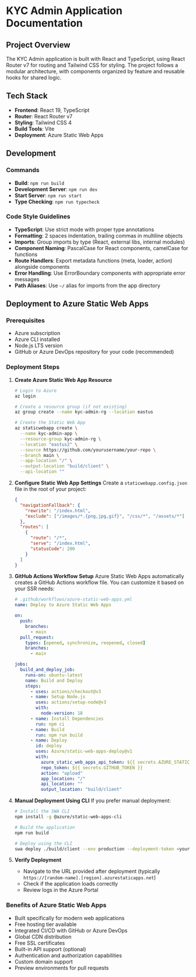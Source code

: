 # KYC Admin Application Documentation

## Project Overview
The KYC Admin application is built with React and TypeScript, using React Router v7 for routing and Tailwind CSS for styling. The project follows a modular architecture, with components organized by feature and reusable hooks for shared logic.

## Tech Stack
- **Frontend**: React 19, TypeScript
- **Router**: React Router v7
- **Styling**: Tailwind CSS 4
- **Build Tools**: Vite
- **Deployment**: Azure Static Web Apps

## Development

### Commands
- **Build**: `npm run build`
- **Development Server**: `npm run dev`
- **Start Server**: `npm run start`
- **Type Checking**: `npm run typecheck`

### Code Style Guidelines
- **TypeScript**: Use strict mode with proper type annotations
- **Formatting**: 2 spaces indentation, trailing commas in multiline objects
- **Imports**: Group imports by type (React, external libs, internal modules)
- **Component Naming**: PascalCase for React components, camelCase for functions
- **Route Handlers**: Export metadata functions (meta, loader, action) alongside components
- **Error Handling**: Use ErrorBoundary components with appropriate error messages
- **Path Aliases**: Use `~/` alias for imports from the app directory

## Deployment to Azure Static Web Apps

### Prerequisites
- Azure subscription
- Azure CLI installed
- Node.js LTS version
- GitHub or Azure DevOps repository for your code (recommended)

### Deployment Steps

1. **Create Azure Static Web App Resource**
   ```bash
   # Login to Azure
   az login

   # Create a resource group (if not existing)
   az group create --name kyc-admin-rg --location eastus

   # Create the Static Web App
   az staticwebapp create \
     --name kyc-admin-app \
     --resource-group kyc-admin-rg \
     --location "eastus2" \
     --source https://github.com/yourusername/your-repo \
     --branch main \
     --app-location "/" \
     --output-location "build/client" \
     --api-location ""
   ```

2. **Configure Static Web App Settings**
   Create a `staticwebapp.config.json` file in the root of your project:
   ```json
   {
     "navigationFallback": {
       "rewrite": "/index.html",
       "exclude": ["/images/*.{png,jpg,gif}", "/css/*", "/assets/*"]
     },
     "routes": [
       {
         "route": "/*",
         "serve": "/index.html",
         "statusCode": 200
       }
     ]
   }
   ```

3. **GitHub Actions Workflow Setup**
   Azure Static Web Apps automatically creates a GitHub Actions workflow file. You can customize it based on your SSR needs:
   ```yaml
   # .github/workflows/azure-static-web-apps.yml
   name: Deploy to Azure Static Web Apps

   on:
     push:
       branches:
         - main
     pull_request:
       types: [opened, synchronize, reopened, closed]
       branches:
         - main

   jobs:
     build_and_deploy_job:
       runs-on: ubuntu-latest
       name: Build and Deploy
       steps:
         - uses: actions/checkout@v3
         - name: Setup Node.js
           uses: actions/setup-node@v3
           with:
             node-version: 18
         - name: Install Dependencies
           run: npm ci
         - name: Build
           run: npm run build
         - name: Deploy
           id: deploy
           uses: Azure/static-web-apps-deploy@v1
           with:
             azure_static_web_apps_api_token: ${{ secrets.AZURE_STATIC_WEB_APPS_API_TOKEN }}
             repo_token: ${{ secrets.GITHUB_TOKEN }}
             action: "upload"
             app_location: "/"
             api_location: ""
             output_location: "build/client"
   ```

4. **Manual Deployment Using CLI**
   If you prefer manual deployment:
   ```bash
   # Install the SWA CLI
   npm install -g @azure/static-web-apps-cli

   # Build the application
   npm run build

   # Deploy using the CLI
   swa deploy ./build/client --env production --deployment-token <your-deployment-token>
   ```

5. **Verify Deployment**
   - Navigate to the URL provided after deployment (typically `https://[random-name].[region].azurestaticapps.net`)
   - Check if the application loads correctly
   - Review logs in the Azure Portal

### Benefits of Azure Static Web Apps
- Built specifically for modern web applications
- Free hosting tier available
- Integrated CI/CD with GitHub or Azure DevOps
- Global CDN distribution
- Free SSL certificates
- Built-in API support (optional)
- Authentication and authorization capabilities
- Custom domain support
- Preview environments for pull requests